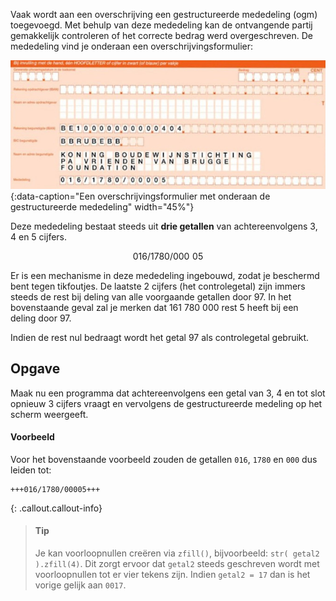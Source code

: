 
Vaak wordt aan een overschrijving een gestructureerde mededeling (ogm) toegevoegd. Met behulp van deze mededeling kan de ontvangende partij gemakkelijk controleren of het correcte bedrag werd overgeschreven. De mededeling vind je onderaan een overschrijvingsformulier:

![ogm](media/ogm.jpg "ogm"){:data-caption="Een overschrijvingsformulier met onderaan de gestructureerde mededeling" width="45%"}

Deze mededeling bestaat steeds uit **drie getallen** van achtereenvolgens 3, 4 en 5 cijfers.

$$
\mathsf{016/1780/000}\,\,\mathbf{\mathsf{05}}
$$

Er is een mechanisme in deze mededeling ingebouwd, zodat je beschermd bent tegen tikfoutjes. De laatste 2 cijfers (het controlegetal) zijn immers steeds de rest bij deling van alle voorgaande getallen door 97. In het bovenstaande geval zal je merken dat 161 780 000 rest 5 heeft bij een deling door 97.

Indien de rest nul bedraagt wordt het getal 97 als controlegetal gebruikt.

## Opgave

Maak nu een programma dat achtereenvolgens een getal van 3, 4 en tot slot opnieuw 3 cijfers vraagt en vervolgens de gestructureerde medeling op het scherm weergeeft.

#### Voorbeeld
Voor het bovenstaande voorbeeld zouden de getallen `016`, `1780` en `000` dus leiden tot:
```
+++016/1780/00005+++
```

{: .callout.callout-info}
> #### Tip
> Je kan voorloopnullen creëren via `zfill()`, bijvoorbeeld: `str( getal2 ).zfill(4)`. Dit zorgt ervoor dat `getal2` steeds geschreven wordt met voorloopnullen tot er vier tekens zijn. Indien `getal2 = 17` dan is het vorige gelijk aan `0017`.

